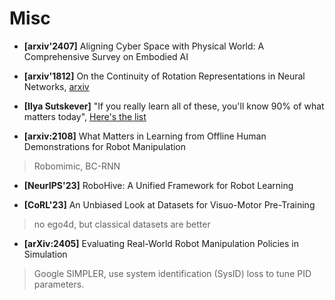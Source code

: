 # Misc

* **[arxiv'2407]** Aligning Cyber Space with Physical World: A Comprehensive Survey on Embodied AI

* **[arxiv'1812]** On the Continuity of Rotation Representations in Neural Networks, [arxiv](https://arxiv.org/pdf/1812.07035)

* **[Ilya Sutskever]** "If you really learn all of these, you'll know 90% of what matters today", [Here's the list](https://arc.net/folder/D0472A20-9C20-4D3F-B145-D2865C0A9FEE)

* **[arxiv:2108]** What Matters in Learning from Offline Human Demonstrations for Robot Manipulation
> Robomimic, BC-RNN

* **[NeurIPS'23]** RoboHive: A Unified Framework for Robot Learning

* **[CoRL'23]** An Unbiased Look at Datasets for Visuo-Motor Pre-Training
> no ego4d, but classical datasets are better

* **[arXiv:2405]** Evaluating Real-World Robot Manipulation Policies in Simulation
> Google SIMPLER, use system identification (SysID) loss to tune PID parameters.
